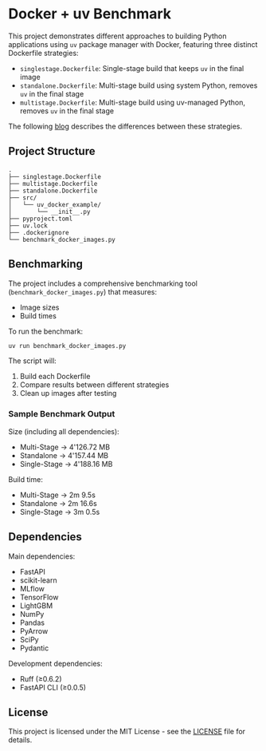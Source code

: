 # Docker + uv Benchmark

This project demonstrates different approaches to building Python applications using `uv` package manager with Docker, featuring three distinct Dockerfile strategies:

- `singlestage.Dockerfile`: Single-stage build that keeps `uv` in the final image
- `standalone.Dockerfile`: Multi-stage build using system Python, removes `uv` in the final stage
- `multistage.Dockerfile`: Multi-stage build using uv-managed Python, removes `uv` in the final stage

The following [blog](https://medium.com/@benitomartin/deep-dive-into-uv-dockerfiles-from-astral-image-size-performance-best-practices-5790974b9579) describes the differences between these strategies.

## Project Structure

```
.
├── singlestage.Dockerfile
├── multistage.Dockerfile
├── standalone.Dockerfile
├── src/
│   └── uv_docker_example/
│       └── __init__.py
├── pyproject.toml
├── uv.lock
├── .dockerignore
└── benchmark_docker_images.py
```
## Benchmarking

The project includes a comprehensive benchmarking tool (`benchmark_docker_images.py`) that measures:

- Image sizes
- Build times 

To run the benchmark:

```bash
uv run benchmark_docker_images.py
```

The script will:
1. Build each Dockerfile
2. Compare results between different strategies
3. Clean up images after testing

### Sample Benchmark Output

Size (including all dependencies):

- Multi-Stage   → 4'126.72 MB
- Standalone   → 4'157.44 MB
- Single-Stage  → 4'188.16 MB

Build time:

- Multi-Stage   → 2m 9.5s
- Standalone   → 2m 16.6s
- Single-Stage  → 3m 0.5s

## Dependencies

Main dependencies:
- FastAPI
- scikit-learn
- MLflow
- TensorFlow
- LightGBM
- NumPy
- Pandas
- PyArrow
- SciPy
- Pydantic

Development dependencies:
- Ruff (≥0.6.2)
- FastAPI CLI (≥0.0.5)

## License

This project is licensed under the MIT License - see the [LICENSE](LICENSE) file for details.
